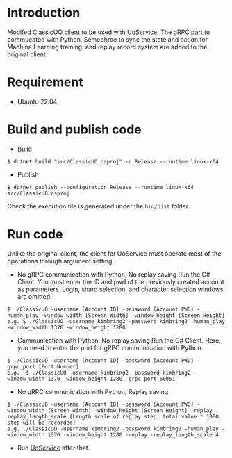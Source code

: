 # Introduction
Modifed [ClassicUO](https://github.com/ClassicUO/ClassicUO) client to be used with [UoService](https://github.com/kimbring2/uoservice). The gRPC part to commucated with Python, Semephroe to sync the state and action for Machine Learning training, and replay record system are added to the original client.

# Requirement
- Ubuntu 22.04

# Build and publish code
- Build
```
$ dotnet build "src/ClassicUO.csproj" -c Release --runtime linux-x64
```

- Publish
```
$ dotnet publish --configuration Release --runtime linux-x64 src/ClassicUO.csproj
```

Check the execution file is generated under the ```bin/dist``` folder.

# Run code
Unlike the original client, the client for UoService must operate most of the operations through argument setting.

- No gRPC communication with Python, No replay saving
Run the C# Client. You must enter the ID and pwd of the previously created account as parameters. Login, shard selection, and character selection windows are omitted.
```
$ ./ClassicUO -username [Account ID] -password [Account PWD] -human_play -window_width [Screen Width] -window_height [Screen Height]
e.g. $ ./ClassicUO -username kimbring2 -password kimbring2 -human_play -window_width 1370 -window_height 1280
```

- Communication with Python, No replay saving
Run the C# Client. Here, you need to enter the port for gRPC communication with Python.
```
$ ./ClassicUO -username [Account ID] -password [Account PWD] -grpc_port [Port Number]
e.g.  $ ./ClassicUO -username kimbring2 -password kimbring2 -window_width 1370 -window_height 1280 -grpc_port 60051
```

- No gRPC communication with Python, Replay saving
```
$ ./ClassicUO -username [Account ID] -password [Account PWD] -window_width [Screen Width] -window_height [Screen Height] -replay -replay_length_scale [Length scale of replay step, total value * 1000 step will be recorded]
e.g. ./ClassicUO -username kimbring2 -password kimbring2 -human_play -window_width 1370 -window_height 1280 -replay -replay_length_scale 4
```

- Run [UoService](https://github.com/kimbring2/uoservice/blob/main/README.md#run-an-agent) after that.
